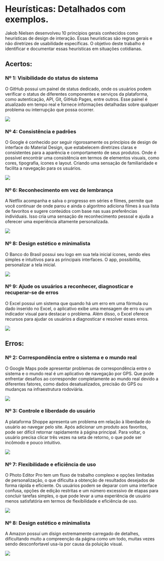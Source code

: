 # Heurísticas: Detalhados com exemplos.

Jakob Nielsen desenvolveu 10 princípios gerais conhecidos como heurísticas de design de interação. Essas heurísticas são regras gerais e não diretrizes de usabilidade específicas. O objetivo deste trabalho é identificar e documentar essas heurísticas em situações cotidianas.
<br>

## Acertos:

### Nº 1: Visibilidade do status do sistema

O GitHub possui um painel de status dedicado, onde os usuários podem verificar o status de diferentes componentes e serviços da plataforma, como autenticação, API, Git, GitHub Pages, entre outros. Esse painel é atualizado em tempo real e fornece informações detalhadas sobre qualquer problema ou interrupção que possa ocorrer.

<img src="https://raw.githubusercontent.com/Desduh/IHC/main/Heur%C3%ADstica/imgs/git.png?token=GHSAT0AAAAAACAJHMDGR5HOH3W2EV62PRPAZDCLRQA">

### Nº 4: Consistência e padrões

O Google é conhecido por seguir rigorosamente os princípios de design de interface do Material Design, que estabelecem diretrizes claras e consistentes para a aparência e comportamento de seus produtos. Onde é possível encontrár uma consistência em termos de elementos visuais, como cores, tipografia, ícones e layout. Criando uma sensação de familiaridade e facilita a navegação para os usuários.

<img src="https://raw.githubusercontent.com/Desduh/IHC/main/Heur%C3%ADstica/imgs/google.png?token=GHSAT0AAAAAACAJHMDHQ4XZ6PUFDCZ55HE4ZDCL7YA">

### Nº 6: Reconhecimento em vez de lembrança

A Netflix acompanha e salva o progresso em séries e filmes, permite que você continuar de onde parou e ainda o algoritmo adiciona filmes à sua lista de favoritos e sugere conteúdos com base nas suas preferências individuais. Isso cria uma sensação de reconhecimento pessoal e ajuda a oferecer uma experiência altamente personalizada.

<img src="https://raw.githubusercontent.com/Desduh/IHC/main/Heur%C3%ADstica/imgs/netflix.jpg?token=GHSAT0AAAAAACAJHMDGA63L25MQQDVINO3EZDCNALQ">

### Nº 8: Design estético e minimalista

O Banco do Brasil possui seu logo em sua tela inicial ícones, sendo eles simples e intuitivos para as principais interfaces. O app, possibilita, personalizar a tela inicial.

<img src="https://github.com/Desduh/IHC/blob/main/Heur%C3%ADstica/imgs/BB.PNG?raw=true"> 

### Nº 9: Ajude os usuários a reconhecer, diagnosticar e recuperar-se de erros

O Excel possui um sistema que quando há um erro em uma fórmula ou dado inserido no Excel, o aplicativo exibe uma mensagem de erro ou um indicador visual para destacar o problema. Além disso, o Excel oferece recursos para ajudar os usuários a diagnosticar e resolver esses erros.

<img src="https://raw.githubusercontent.com/Desduh/IHC/main/Heur%C3%ADstica/imgs/excel.png?token=GHSAT0AAAAAACAJHMDHVW5FTCRHJUPNPMBOZDCM4ZQ"> 

<br>

## Erros:

### Nº 2: Correspondência entre o sistema e o mundo real

O Google Maps pode apresentar problemas de correspondência entre o sistema e o mundo real é um aplicativo de navegação por GPS. Que pode enfrentar desafios ao corresponder completamente ao mundo real devido a diferentes fatores, como dados desatualizados, precisão do GPS ou mudanças na infraestrutura rodoviária.

<img src="https://raw.githubusercontent.com/Desduh/IHC/main/Heur%C3%ADstica/imgs/maps.jpg?token=GHSAT0AAAAAACAJHMDHJJWBG6WRYCM3D4GAZDCLOYQ">

### Nº 3: Controle e liberdade do usuário

A plataforma Shoppe apresenta um problema em relação à liberdade do usuário ao navegar pelo site. Após adicionar um produto aos favoritos, pode ser difícil retornar rapidamente à página principal. Para voltar, o usuário precisa clicar três vezes na seta de retorno, o que pode ser incômodo e pouco intuitivo. 

<img src="https://raw.githubusercontent.com/Desduh/IHC/main/Heur%C3%ADstica/imgs/shopee.PNG?token=GHSAT0AAAAAACAJHMDHGFQPE66VCVEDYYA2ZDCMCEA">

### Nº 7: Flexibilidade e eficiência de uso

O Photo Editor Pro tem um fluxo de trabalho complexo e opções limitadas de personalização, o que dificulta a obtenção de resultados desejados de forma rápida e eficiente. Os usuários podem se deparar com uma interface confusa, opções de edição restritas e um número excessivo de etapas para concluir tarefas simples, o que pode levar a uma experiência de usuário menos satisfatória em termos de flexibilidade e eficiência de uso. 

<img src="https://raw.githubusercontent.com/Desduh/IHC/main/Heur%C3%ADstica/imgs/editor.png?token=GHSAT0AAAAAACAJHMDH66MQREOSRTZMS32EZDCM7VQ">

### Nº 8: Design estético e minimalista

A Amazon possuí um disign extremamente carregado de detalhes, dificultando muito a compreenção da página como um todo, muitas vezes sendo desconfortavel usa-la por causa da poluição visual.

<img src="https://github.com/Desduh/IHC/blob/main/Heur%C3%ADstica/imgs/amazon.png?raw=true"> 
